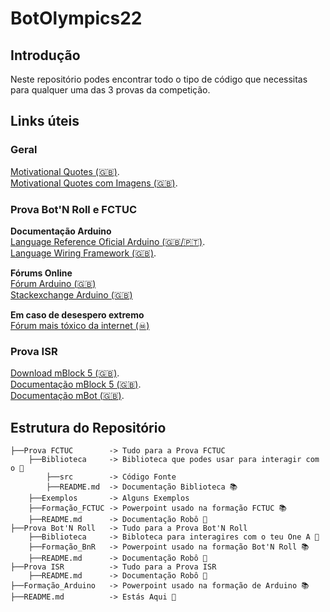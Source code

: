 # BotOlympics22


## Introdução
Neste repositório podes encontrar todo o tipo de código que necessitas para qualquer uma das 3 provas da competição.

## Links úteis

### Geral  

[Motivational Quotes (🇬🇧)](https://www.brainyquote.com/topics/motivational-quotes).  
[Motivational Quotes com Imagens (🇬🇧)](https://quotefancy.com/motivational-quotes).  


### Prova Bot'N Roll e FCTUC

**Documentação Arduino**  
[Language Reference Oficial Arduino (🇬🇧/🇵🇹)](https://www.arduino.cc/reference/en/).  
[Language Wiring Framework (🇬🇧)](http://wiring.org.co/reference/).  

**Fórums Online**  
[Fórum Arduino (🇬🇧)](https://forum.arduino.cc/)  
[Stackexchange Arduino (🇬🇧)](https://arduino.stackexchange.com/)  

**Em caso de desespero extremo**  
[Fórum mais tóxico da internet (☠)](https://stackoverflow.com/questions)  

### Prova ISR

[Download mBlock 5 (🇬🇧)](https://www.makeblock.com/software/mblock5).  
[Documentação mBlock 5 (🇬🇧)](https://support.makeblock.com/hc/en-us/sections/360001829013-mBlock-5).  
[Documentação mBot (🇬🇧)](http://docs.makeblock.com/mbot/en/).  



## Estrutura do Repositório
```
├──Prova FCTUC        -> Tudo para a Prova FCTUC
    ├──Biblioteca     -> Biblioteca que podes usar para interagir com o 🤖
        ├──src        -> Código Fonte
        ├──README.md  -> Documentação Biblioteca 📚
    ├──Exemplos       -> Alguns Exemplos
    ├──Formação_FCTUC -> Powerpoint usado na formação FCTUC 📚
    ├──README.md      -> Documentação Robô 🤖
├──Prova Bot'N Roll   -> Tudo para a Prova Bot'N Roll
    ├──Biblioteca     -> Bibloteca para interagires com o teu One A 🤖
    ├──Formação_BnR   -> Powerpoint usado na formação Bot'N Roll 📚
    ├──README.md      -> Documentação Robô 🤖
├──Prova ISR          -> Tudo para a Prova ISR
    ├──README.md      -> Documentação Robô 🤖
├──Formação_Arduino   -> Powerpoint usado na formação de Arduino 📚
├──README.md          -> Estás Aqui 🎯
```